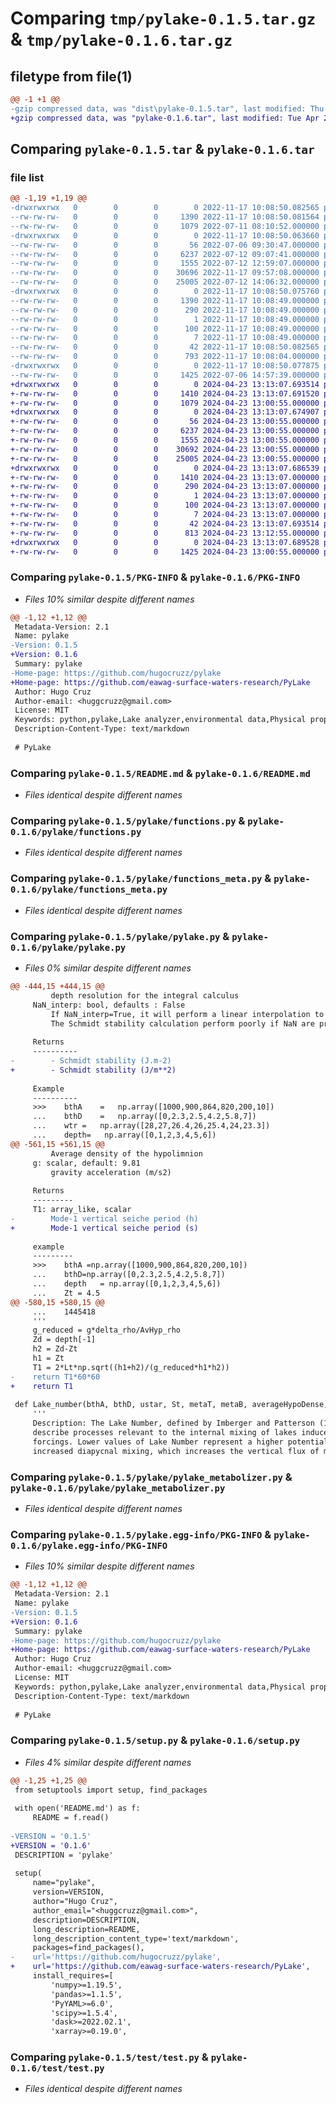 # Comparing `tmp/pylake-0.1.5.tar.gz` & `tmp/pylake-0.1.6.tar.gz`

## filetype from file(1)

```diff
@@ -1 +1 @@
-gzip compressed data, was "dist\pylake-0.1.5.tar", last modified: Thu Nov 17 10:08:50 2022, max compression
+gzip compressed data, was "pylake-0.1.6.tar", last modified: Tue Apr 23 13:13:07 2024, max compression
```

## Comparing `pylake-0.1.5.tar` & `pylake-0.1.6.tar`

### file list

```diff
@@ -1,19 +1,19 @@
-drwxrwxrwx   0        0        0        0 2022-11-17 10:08:50.082565 pylake-0.1.5/
--rw-rw-rw-   0        0        0     1390 2022-11-17 10:08:50.081564 pylake-0.1.5/PKG-INFO
--rw-rw-rw-   0        0        0     1079 2022-07-11 08:10:52.000000 pylake-0.1.5/README.md
-drwxrwxrwx   0        0        0        0 2022-11-17 10:08:50.063660 pylake-0.1.5/pylake/
--rw-rw-rw-   0        0        0       56 2022-07-06 09:30:47.000000 pylake-0.1.5/pylake/__init__.py
--rw-rw-rw-   0        0        0     6237 2022-07-12 09:07:41.000000 pylake-0.1.5/pylake/functions.py
--rw-rw-rw-   0        0        0     1555 2022-07-12 12:59:07.000000 pylake-0.1.5/pylake/functions_meta.py
--rw-rw-rw-   0        0        0    30696 2022-11-17 09:57:08.000000 pylake-0.1.5/pylake/pylake.py
--rw-rw-rw-   0        0        0    25005 2022-07-12 14:06:32.000000 pylake-0.1.5/pylake/pylake_metabolizer.py
-drwxrwxrwx   0        0        0        0 2022-11-17 10:08:50.075760 pylake-0.1.5/pylake.egg-info/
--rw-rw-rw-   0        0        0     1390 2022-11-17 10:08:49.000000 pylake-0.1.5/pylake.egg-info/PKG-INFO
--rw-rw-rw-   0        0        0      290 2022-11-17 10:08:49.000000 pylake-0.1.5/pylake.egg-info/SOURCES.txt
--rw-rw-rw-   0        0        0        1 2022-11-17 10:08:49.000000 pylake-0.1.5/pylake.egg-info/dependency_links.txt
--rw-rw-rw-   0        0        0      100 2022-11-17 10:08:49.000000 pylake-0.1.5/pylake.egg-info/requires.txt
--rw-rw-rw-   0        0        0        7 2022-11-17 10:08:49.000000 pylake-0.1.5/pylake.egg-info/top_level.txt
--rw-rw-rw-   0        0        0       42 2022-11-17 10:08:50.082565 pylake-0.1.5/setup.cfg
--rw-rw-rw-   0        0        0      793 2022-11-17 10:08:04.000000 pylake-0.1.5/setup.py
-drwxrwxrwx   0        0        0        0 2022-11-17 10:08:50.077875 pylake-0.1.5/test/
--rw-rw-rw-   0        0        0     1425 2022-07-06 14:57:39.000000 pylake-0.1.5/test/test.py
+drwxrwxrwx   0        0        0        0 2024-04-23 13:13:07.693514 pylake-0.1.6/
+-rw-rw-rw-   0        0        0     1410 2024-04-23 13:13:07.691520 pylake-0.1.6/PKG-INFO
+-rw-rw-rw-   0        0        0     1079 2024-04-23 13:00:55.000000 pylake-0.1.6/README.md
+drwxrwxrwx   0        0        0        0 2024-04-23 13:13:07.674907 pylake-0.1.6/pylake/
+-rw-rw-rw-   0        0        0       56 2024-04-23 13:00:55.000000 pylake-0.1.6/pylake/__init__.py
+-rw-rw-rw-   0        0        0     6237 2024-04-23 13:00:55.000000 pylake-0.1.6/pylake/functions.py
+-rw-rw-rw-   0        0        0     1555 2024-04-23 13:00:55.000000 pylake-0.1.6/pylake/functions_meta.py
+-rw-rw-rw-   0        0        0    30692 2024-04-23 13:00:55.000000 pylake-0.1.6/pylake/pylake.py
+-rw-rw-rw-   0        0        0    25005 2024-04-23 13:00:55.000000 pylake-0.1.6/pylake/pylake_metabolizer.py
+drwxrwxrwx   0        0        0        0 2024-04-23 13:13:07.686539 pylake-0.1.6/pylake.egg-info/
+-rw-rw-rw-   0        0        0     1410 2024-04-23 13:13:07.000000 pylake-0.1.6/pylake.egg-info/PKG-INFO
+-rw-rw-rw-   0        0        0      290 2024-04-23 13:13:07.000000 pylake-0.1.6/pylake.egg-info/SOURCES.txt
+-rw-rw-rw-   0        0        0        1 2024-04-23 13:13:07.000000 pylake-0.1.6/pylake.egg-info/dependency_links.txt
+-rw-rw-rw-   0        0        0      100 2024-04-23 13:13:07.000000 pylake-0.1.6/pylake.egg-info/requires.txt
+-rw-rw-rw-   0        0        0        7 2024-04-23 13:13:07.000000 pylake-0.1.6/pylake.egg-info/top_level.txt
+-rw-rw-rw-   0        0        0       42 2024-04-23 13:13:07.693514 pylake-0.1.6/setup.cfg
+-rw-rw-rw-   0        0        0      813 2024-04-23 13:12:55.000000 pylake-0.1.6/setup.py
+drwxrwxrwx   0        0        0        0 2024-04-23 13:13:07.689528 pylake-0.1.6/test/
+-rw-rw-rw-   0        0        0     1425 2024-04-23 13:00:55.000000 pylake-0.1.6/test/test.py
```

### Comparing `pylake-0.1.5/PKG-INFO` & `pylake-0.1.6/PKG-INFO`

 * *Files 10% similar despite different names*

```diff
@@ -1,12 +1,12 @@
 Metadata-Version: 2.1
 Name: pylake
-Version: 0.1.5
+Version: 0.1.6
 Summary: pylake
-Home-page: https://github.com/hugocruzz/pylake
+Home-page: https://github.com/eawag-surface-waters-research/PyLake
 Author: Hugo Cruz
 Author-email: <huggcruzz@gmail.com>
 License: MIT
 Keywords: python,pylake,Lake analyzer,environmental data,Physical properties
 Description-Content-Type: text/markdown
 
 # PyLake
```

### Comparing `pylake-0.1.5/README.md` & `pylake-0.1.6/README.md`

 * *Files identical despite different names*

### Comparing `pylake-0.1.5/pylake/functions.py` & `pylake-0.1.6/pylake/functions.py`

 * *Files identical despite different names*

### Comparing `pylake-0.1.5/pylake/functions_meta.py` & `pylake-0.1.6/pylake/functions_meta.py`

 * *Files identical despite different names*

### Comparing `pylake-0.1.5/pylake/pylake.py` & `pylake-0.1.6/pylake/pylake.py`

 * *Files 0% similar despite different names*

```diff
@@ -444,15 +444,15 @@
         depth resolution for the integral calculus
     NaN_interp: bool, defaults : False
         If NaN_interp=True, it will perform a linear interpolation to replace NaN values
         The Schmidt stability calculation perform poorly if NaN are present.
     
     Returns
     ----------
-        - Schmidt stability (J.m-2)
+        - Schmidt stability (J/m**2)
 
     Example
     ----------
     >>>    bthA	=	np.array([1000,900,864,820,200,10])
     ...    bthD	=	np.array([0,2.3,2.5,4.2,5.8,7]) 
     ...    wtr	=	np.array([28,27,26.4,26,25.4,24,23.3])
     ...    depth=   np.array([0,1,2,3,4,5,6])  
@@ -561,15 +561,15 @@
         Average density of the hypolimnion
     g: scalar, default: 9.81
         gravity acceleration (m/s2)
 
     Returns
     ---------
     T1: array_like, scalar
-        Mode-1 vertical seiche period (h)
+        Mode-1 vertical seiche period (s)
 
     example
     ---------
     >>>    bthA =np.array([1000,900,864,820,200,10])
     ...    bthD=np.array([0,2.3,2.5,4.2,5.8,7])
     ...    depth	= np.array([0,1,2,3,4,5,6])
     ...    Zt = 4.5
@@ -580,15 +580,15 @@
     ...    1445418 
     '''
     g_reduced = g*delta_rho/AvHyp_rho
     Zd = depth[-1]
     h2 = Zd-Zt
     h1 = Zt
     T1 = 2*Lt*np.sqrt((h1+h2)/(g_reduced*h1*h2))
-    return T1*60*60
+    return T1 
 
 def Lake_number(bthA, bthD, ustar, St, metaT, metaB, averageHypoDense, g=9.81):
     '''
     Description: The Lake Number, defined by Imberger and Patterson (1990), has been used to
     describe processes relevant to the internal mixing of lakes induced by wind
     forcings. Lower values of Lake Number represent a higher potential for
     increased diapycnal mixing, which increases the vertical flux of mass and
```

### Comparing `pylake-0.1.5/pylake/pylake_metabolizer.py` & `pylake-0.1.6/pylake/pylake_metabolizer.py`

 * *Files identical despite different names*

### Comparing `pylake-0.1.5/pylake.egg-info/PKG-INFO` & `pylake-0.1.6/pylake.egg-info/PKG-INFO`

 * *Files 10% similar despite different names*

```diff
@@ -1,12 +1,12 @@
 Metadata-Version: 2.1
 Name: pylake
-Version: 0.1.5
+Version: 0.1.6
 Summary: pylake
-Home-page: https://github.com/hugocruzz/pylake
+Home-page: https://github.com/eawag-surface-waters-research/PyLake
 Author: Hugo Cruz
 Author-email: <huggcruzz@gmail.com>
 License: MIT
 Keywords: python,pylake,Lake analyzer,environmental data,Physical properties
 Description-Content-Type: text/markdown
 
 # PyLake
```

### Comparing `pylake-0.1.5/setup.py` & `pylake-0.1.6/setup.py`

 * *Files 4% similar despite different names*

```diff
@@ -1,25 +1,25 @@
 from setuptools import setup, find_packages
 
 with open('README.md') as f:
     README = f.read()
 
-VERSION = '0.1.5'
+VERSION = '0.1.6'
 DESCRIPTION = 'pylake'
 
 setup(
     name="pylake",
     version=VERSION,
     author="Hugo Cruz",
     author_email="<huggcruzz@gmail.com>",
     description=DESCRIPTION,
     long_description=README,
     long_description_content_type='text/markdown',
     packages=find_packages(),
-    url='https://github.com/hugocruzz/pylake',
+    url='https://github.com/eawag-surface-waters-research/PyLake',
     install_requires=[
         'numpy>=1.19.5',
         'pandas>=1.1.5',
         'PyYAML>=6.0',
         'scipy>=1.5.4',
         'dask>=2022.02.1',
         'xarray>=0.19.0',
```

### Comparing `pylake-0.1.5/test/test.py` & `pylake-0.1.6/test/test.py`

 * *Files identical despite different names*


